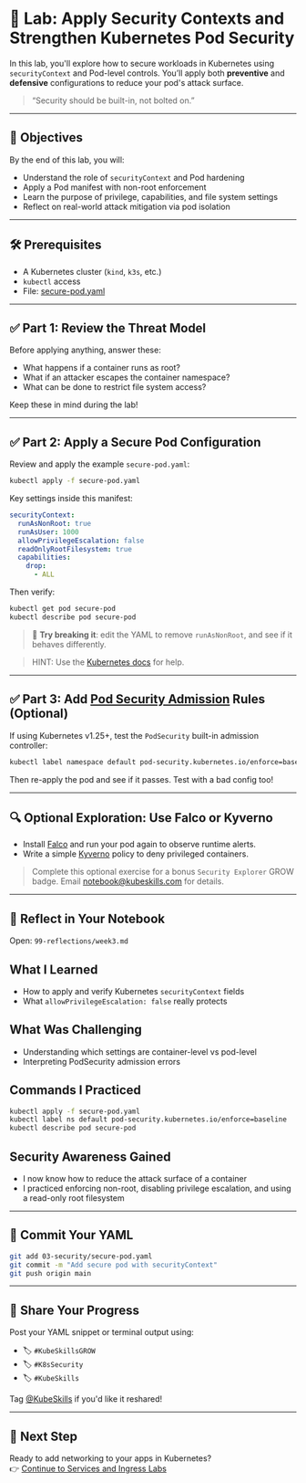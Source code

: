 # 🔐 Lab: Apply Security Contexts and Strengthen Kubernetes Pod Security

In this lab, you'll explore how to secure workloads in Kubernetes using `securityContext` and Pod-level controls. You’ll apply both **preventive** and **defensive** configurations to reduce your pod's attack surface.

> “Security should be built-in, not bolted on.”

---

## 🎯 Objectives

By the end of this lab, you will:

- Understand the role of `securityContext` and Pod hardening
- Apply a Pod manifest with non-root enforcement
- Learn the purpose of privilege, capabilities, and file system settings
- Reflect on real-world attack mitigation via pod isolation

---

## 🛠 Prerequisites

- A Kubernetes cluster (`kind`, `k3s`, etc.)
- `kubectl` access
- File: [secure-pod.yaml](secure-pod.yaml)

---

## ✅ Part 1: Review the Threat Model

Before applying anything, answer these:

- What happens if a container runs as root?
- What if an attacker escapes the container namespace?
- What can be done to restrict file system access?

Keep these in mind during the lab!

---

## ✅ Part 2: Apply a Secure Pod Configuration

Review and apply the example `secure-pod.yaml`:

```bash
kubectl apply -f secure-pod.yaml
```

Key settings inside this manifest:

```yaml
securityContext:
  runAsNonRoot: true
  runAsUser: 1000
  allowPrivilegeEscalation: false
  readOnlyRootFilesystem: true
  capabilities:
    drop:
      - ALL
```

Then verify:

```bash
kubectl get pod secure-pod
kubectl describe pod secure-pod
```

> 📌 **Try breaking it**: edit the YAML to remove `runAsNonRoot`, and see if it behaves differently.

> HINT: Use the [Kubernetes docs](https://kubernetes.io/docs/tasks/configure-pod-container/security-context/) for help.

---

## ✅ Part 3: Add [Pod Security Admission](https://kubernetes.io/docs/concepts/security/pod-security-admission/) Rules (Optional)

If using Kubernetes v1.25+, test the `PodSecurity` built-in admission controller:

```bash
kubectl label namespace default pod-security.kubernetes.io/enforce=baseline
```

Then re-apply the pod and see if it passes. Test with a bad config too!

---

## 🔍 Optional Exploration: Use Falco or Kyverno

- Install [Falco](https://falco.org/docs/getting-started/) and run your pod again to observe runtime alerts.
- Write a simple [Kyverno](https://kyverno.io/policies/pod-security/) policy to deny privileged containers.


> Complete this optional exercise for a bonus `Security Explorer` GROW badge. Email notebook@kubeskills.com for details.

---

## 🧠 Reflect in Your Notebook

Open: `99-reflections/week3.md`

## What I Learned
- How to apply and verify Kubernetes `securityContext` fields
- What `allowPrivilegeEscalation: false` really protects

## What Was Challenging
- Understanding which settings are container-level vs pod-level
- Interpreting PodSecurity admission errors

## Commands I Practiced
```bash
kubectl apply -f secure-pod.yaml
kubectl label ns default pod-security.kubernetes.io/enforce=baseline
kubectl describe pod secure-pod
```

## Security Awareness Gained
- I now know how to reduce the attack surface of a container
- I practiced enforcing non-root, disabling privilege escalation, and using a read-only root filesystem


---

## 📝 Commit Your YAML

```bash
git add 03-security/secure-pod.yaml
git commit -m "Add secure pod with securityContext"
git push origin main
```

---

## 📣 Share Your Progress

Post your YAML snippet or terminal output using:
- 🏷 `#KubeSkillsGROW`
- 🏷 `#K8sSecurity`
- 🏷 `#KubeSkills`

Tag [@KubeSkills](https://linkedin.com/company/kubeskills) if you'd like it reshared!

---

## 🔁 Next Step

Ready to add networking to your apps in Kubernetes?  
👉 [Continue to Services and Ingress Labs](../04-services-ingress/lab-guide.md)